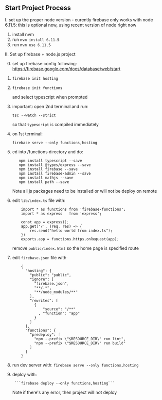 ## Start Project Process ##

I. set up the proper node version - curently firebase only works with node 6.11.5: this is optional now, using recent version of node right now

1. install nvm 
2. run `nvm install 6.11.5`
3. run `nvm use 6.11.5`

II. Set up firebase + node.js project

0. set up firebase config following: https://firebase.google.com/docs/database/web/start

1. ```firebase init hosting```

2. ```firebase init functions```

   and select typescript when prompted

3. important: open 2nd terminal and run:

	```tsc --watch --strict```

	so that ```typescript``` is compiled immediately

4. on 1st terminal:

	```firebase serve --only functions,hosting```

5. 	cd into /functions directory and do:

	```npm install express --save
	   npm install typescript --save
	   npm install @types/express --save
	   npm install firebase --save
	   npm install firebase-admin --save
	   npm install mathjs --save
	   npm install path --save
	```

	Note all js packages need to be installed or will not be deploy on remote


6. edit `lib/index.ts` file with:

	```
		import * as functions from 'firebase-functions';
		import * as express   from 'express';
	```
	```
		const app = express();
		app.get('/', (req, res) => {
			res.send("hello world from index.ts");
		})		
		exports.app = functions.https.onRequest(app);
	```

	remove `public/index.html` so the home page is specified route

7. edit `firebase.json` file with:

	```		
		{
		  "hosting": {
		    "public": "public",
		    "ignore": [
		      "firebase.json",
		      "**/.*",
		      "**/node_modules/**"
		    ],
		    "rewrites": [
		      {
		          "source": "/**"
		        , "function": "app"
		      }
		    ]
		  },
		  "functions": {
		    "predeploy": [
		      "npm --prefix \"$RESOURCE_DIR\" run lint",
		      "npm --prefix \"$RESOURCE_DIR\" run build"
		    ]
		  }
		}
	```		


8. run dev server with: ```firebase serve --only functions,hosting```

9. deploy with: 
		
		```firebase deploy --only functions,hosting```

	Note if there's any error, then project will not deploy

